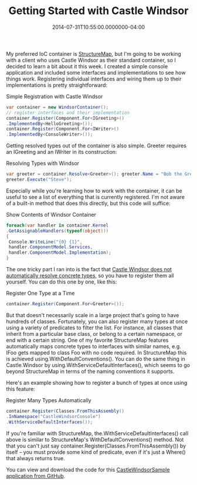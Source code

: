 ﻿---
title: Getting Started with Castle Windsor
date: "2014-07-31T10:55:00.0000000-04:00"
description: My preferred IoC container is StructureMap, but I'm going to be
featuredImage: /img/windsorcastle_760x360-760x359.jpg
---

My preferred IoC container is [StructureMap](http://structuremap.net/), but I'm going to be working with a client who uses Castle Windsor as their standard container, so I decided to learn a bit about it this week. I created a simple console application and included some interfaces and implementations to see how things work. Registering individual interfaces and wiring them up to their implementations is pretty straightforward:

Simple Registration with Castle Windsor

```csharp
var container = new WindsorContainer();
// register interfaces and their implementation
container.Register(Component.For<IGreeting>()
.ImplementedBy<HelloGreeting>());
container.Register(Component.For<IWriter>()
.ImplementedBy<ConsoleWriter>());
```

Getting resolved types out of the container is also simple. Greeter requires an IGreeting and an IWriter in its construction:

Resolving Types with Windsor

```csharp
var greeter = container.Resolve<Greeter>(); greeter.Name = "Bob the Greeter";
greeter.Execute("Steve");
```

Especially while you're learning how to work with the container, it can be useful to see a list of everything that is currently registered. I'm not aware of a built-in method that does this directly, but this code will suffice:

Show Contents of Windsor Container

```csharp
foreach(var handler in container.Kernel
.GetAssignableHandlers(typeof(object)))
{
 Console.WriteLine("{0} {1}",
 handler.ComponentModel.Services,
 handler.ComponentModel.Implementation);
}
```

The one tricky part I ran into is the fact that [Castle Windsor does not automatically resolve concrete types](http://stackoverflow.com/questions/1955579/can-castle-windsor-do-automatic-resolution-of-concrete-types), so you have to register them all yourself. You can do this one by one, like this:

Register One Type at a Time

```csharp
container.Register(Component.For<Greeter>());
```

But that doesn't necessarily scale in a large project that's going to have hundreds of classes. Fortunately, you can also register many types at once using a variety of predicates to filter the list. For instance, all classes that inherit from a particular base class, or belong to a certain namespace, or end with a certain string. One of my favorite StructureMap features automatically maps concrete types to interfaces with similar names, e.g. IFoo gets mapped to class Foo with no code required. In StructureMap this is achieved using.WithDefaultConventions(). You can do the same thing in Castle.Windsor by using.WithServiceDefaultInterfaces(), which seems to go beyond StructureMap in terms of the naming conventions it supports.

Here's an example showing how to register a bunch of types at once using this feature:

Register Many Types Automatically

```csharp
container.Register(Classes.FromThisAssembly()
.InNamespace("CastleWindsorConsole")
.WithServiceDefaultInterfaces());
```

If you're familiar with StructureMap, the.WithServiceDefaultInterfaces() call above is similar to StructureMap's WithDefaultConventions() method. Not that you can't just say container.Register(Classes.FromThisAssembly()) by itself – you must provide some kind of predicate, even if it's just a Where() that always returns true.

You can view and download the code for this [CastleWindsorSample application from GitHub](https://github.com/ardalis/CastleWindsorSample/).

